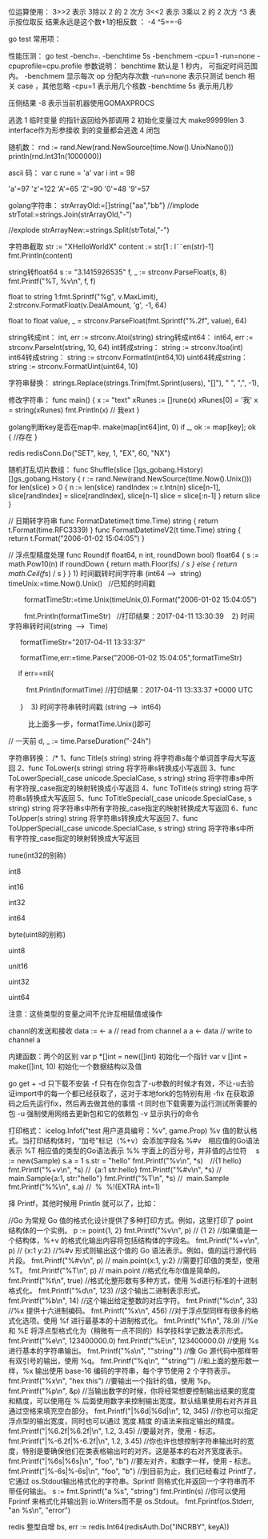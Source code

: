 位运算使用：
3>>2  表示 3除以 2 的 2 次方
3<<2  表示 3乘以 2 的 2 次方
^3 表示按位取反 结果永远是这个数+1的相反数 ： -4  ^5==-6


go test 常用项：

性能压测：
go test -bench=. -benchtime 5s -benchmem -cpu=1   -run=none -cpuprofile=cpu.profile
参数说明： benchtime 默认是 1 秒内， 可指定时间范围内。
-benchmem 显示每次 op 分配内存次数
-run=none 表示只测试 bench 相关 case ，其他忽略
-cpu=1 表示用几个核数
-benchtime 5s 表示用几秒

压侧结果 -8 表示当前机器使用GOMAXPROCS

逃逸
1  临时变量 的指针返回给外部调用
2  初始化变量过大 make99999len
3  interface作为形参接收 到的变量都会逃逸
4  闭包

随机数：
rnd := rand.New(rand.NewSource(time.Now().UnixNano()))
    println(rnd.Int31n(1000000))

ascii 码：
var c rune = 'a'
var i int = 98

'a'=97 'z'=122 'A'=65  'Z'=90 '0'=48 '9'=57


golang字符串：
strArrayOld:=[]string{"aa","bb"}
//implode
strTotal:=strings.Join(strArrayOld,"-")

//explode
strArrayNew:=strings.Split(strTotal,"-")

字符串截取
str := "XHelloWorldX"
content := str[1 : l˜˜en(str)-1]
fmt.Println(content)


string转float64
s := "3.1415926535"
f, _ := strconv.ParseFloat(s, 8)
fmt.Printf("%T, %v\n", f, f)

float to string
 1:fmt.Sprintf("%g", v.MaxLimit),
 2:strconv.FormatFloat(v.DealAmount, 'g', -1, 64)

float to float
value, _ = strconv.ParseFloat(fmt.Sprintf("%.2f", value), 64)

string转成int：
int, err := strconv.Atoi(string)
string转成int64：
int64, err := strconv.ParseInt(string, 10, 64)
int转成string：
string := strconv.Itoa(int)
int64转成string：
string := strconv.FormatInt(int64,10)
uint64转成string：
string := strconv.FormatUint(uint64, 10)


字符串替换：
strings.Replace(strings.Trim(fmt.Sprint(users), "[]"), " ", ",", -1),



修改字符串：
func main() {
    x := "text"
    xRunes := []rune(x)
    xRunes[0] = '我'
    x = string(xRunes)
    fmt.Println(x)  // 我ext
}

golang判断key是否在map中.  make(map[int64]int, 0)
if _, ok := map[key]; ok {
//存在
}

redis
redisConn.Do("SET", key, 1, "EX", 60, "NX")

随机打乱切片数组：
func Shuffle(slice []gs_gobang.History) []gs_gobang.History {
    r := rand.New(rand.NewSource(time.Now().Unix()))
    for len(slice) > 0 {
        n := len(slice)
        randIndex := r.Intn(n)
        slice[n-1], slice[randIndex] = slice[randIndex], slice[n-1]
        slice = slice[:n-1]
    }
    return slice
}

// 日期转字符串
func FormatDatetime(t time.Time) string {
    return t.Format(time.RFC3339)
}
func FormatDatetimeV2(t time.Time) string {
    return t.Format("2006-01-02 15:04:05")
}

// 浮点型精度处理
func Round(f float64, n int, roundDown bool) float64 {
    s := math.Pow10(n)
    if roundDown {
        return math.Floor(f*s) / s
    } else {
        return math.Ceil(f*s) / s
    }
}
1) 时间戳转时间字符串 (int64 —>  string)
        timeUnix:=time.Now().Unix()   //已知的时间戳

        formatTimeStr:=time.Unix(timeUnix,0).Format("2006-01-02 15:04:05")

        fmt.Println(formatTimeStr)   //打印结果：2017-04-11 13:30:39
   2) 时间字符串转时间(string  —>  Time)

      formatTimeStr=”2017-04-11 13:33:37”

      formatTime,err:=time.Parse("2006-01-02 15:04:05",formatTimeStr)

     if err==nil{

         fmt.Println(formatTime) //打印结果：2017-04-11 13:33:37 +0000 UTC

      }
   3) 时间字符串转时间戳 (string —>  int64)

          比上面多一步，formatTime.Unix()即可

// 一天前
    d, _ := time.ParseDuration("-24h")


字符串转换：
/*
1、func Title(s string) string
将字符串s每个单词首字母大写返回
2、func ToLower(s string) string
将字符串s转换成小写返回
3、func ToLowerSpecial(_case unicode.SpecialCase, s string) string
将字符串s中所有字符按_case指定的映射转换成小写返回
4、func ToTitle(s string) string
将字符串s转换成大写返回
5、func ToTitleSpecial(_case unicode.SpecialCase, s string) string
将字符串s中所有字符按_case指定的映射转换成大写返回
6、func ToUpper(s string) string
将字符串s转换成大写返回
7、func ToUpperSpecial(_case unicode.SpecialCase, s string) string
将字符串s中所有字符按_case指定的映射转换成大写返回



rune(int32的别称)

int8

int16

int32

int64

byte(uint8的别称)

uint8

unit16

uint32

uint64

注意：这些类型的变量之间不允许互相赋值或操作

channl的发送和接收
data := <- a // read from channel a
a <- data // write to channel a

内建函数：两个的区别
var p *[]int = new([]int)      初始化一个指针
var v []int = make([]int, 10)  初始化一个数据结构以及值


go get +
-d 只下载不安装
-f 只有在你包含了-u参数的时候才有效，不让-u去验证import中的每一个都已经获取了，这对于本地fork的包特别有用
-fix 在获取源码之后先运行fix，然后再去做其他的事情
-t 同时也下载需要为运行测试所需要的包
-u 强制使用网络去更新包和它的依赖包
-v 显示执行的命令


打印格式：
    icelog.Infof("test 用户道具编号：%v", game.Prop)
%v  值的默认格式。当打印结构体时，“加号”标记（%+v）会添加字段名
%#v　相应值的Go语法表示
%T  相应值的类型的Go语法表示
%%  字面上的百分号，并非值的占位符　
s := new(Sample)
    s.a = 1
    s.str = "hello"
    fmt.Printf("%v\n", *s)　//{1 hello}
    fmt.Printf("%+v\n", *s) //  {a:1 str:hello}
    fmt.Printf("%#v\n", *s) // main.Sample{a:1, str:"hello"}
    fmt.Printf("%T\n", *s)   //  main.Sample
    fmt.Printf("%%\n", s.a) //  %  %!(EXTRA int=1)


择 Printf，其他时候用 Println 就可以了，比如：

//Go 为常规 Go 值的格式化设计提供了多种打印方式。例如，这里打印了 point 结构体的一个实例。
p := point{1, 2}
fmt.Printf("%v\n", p) // {1 2}
//如果值是一个结构体，%+v 的格式化输出内容将包括结构体的字段名。
fmt.Printf("%+v\n", p) // {x:1 y:2}
//%#v 形式则输出这个值的 Go 语法表示。例如，值的运行源代码片段。
fmt.Printf("%#v\n", p) // main.point{x:1, y:2}
//需要打印值的类型，使用 %T。
fmt.Printf("%T\n", p) // main.point
//格式化布尔值是简单的。
fmt.Printf("%t\n", true)
//格式化整形数有多种方式，使用 %d进行标准的十进制格式化。
fmt.Printf("%d\n", 123)
//这个输出二进制表示形式。
fmt.Printf("%b\n", 14)
//这个输出给定整数的对应字符。
fmt.Printf("%c\n", 33)
//%x 提供十六进制编码。
fmt.Printf("%x\n", 456)
//对于浮点型同样有很多的格式化选项。使用 %f 进行最基本的十进制格式化。
fmt.Printf("%f\n", 78.9)
//%e 和 %E 将浮点型格式化为（稍微有一点不同的）科学技科学记数法表示形式。
fmt.Printf("%e\n", 123400000.0)
fmt.Printf("%E\n", 123400000.0)
//使用 %s 进行基本的字符串输出。
fmt.Printf("%s\n", "\"string\"")
//像 Go 源代码中那样带有双引号的输出，使用 %q。
fmt.Printf("%q\n", "\"string\"")
//和上面的整形数一样，%x 输出使用 base-16 编码的字符串，每个字节使用 2 个字符表示。
fmt.Printf("%x\n", "hex this")
//要输出一个指针的值，使用 %p。
fmt.Printf("%p\n", &p)
//当输出数字的时候，你将经常想要控制输出结果的宽度和精度，可以使用在 % 后面使用数字来控制输出宽度。默认结果使用右对齐并且通过空格来填充空白部分。
fmt.Printf("|%6d|%6d|\n", 12, 345)
//你也可以指定浮点型的输出宽度，同时也可以通过 宽度.精度 的语法来指定输出的精度。
fmt.Printf("|%6.2f|%6.2f|\n", 1.2, 3.45)
//要最对齐，使用 - 标志。
fmt.Printf("|%-6.2f|%-6.2f|\n", 1.2, 3.45)
//你也许也想控制字符串输出时的宽度，特别是要确保他们在类表格输出时的对齐。这是基本的右对齐宽度表示。
fmt.Printf("|%6s|%6s|\n", "foo", "b")
//要左对齐，和数字一样，使用 - 标志。
fmt.Printf("|%-6s|%-6s|\n", "foo", "b")
//到目前为止，我们已经看过 Printf了，它通过 os.Stdout输出格式化的字符串。Sprintf 则格式化并返回一个字符串而不带任何输出。
s := fmt.Sprintf("a %s", "string")
fmt.Println(s)
//你可以使用 Fprintf 来格式化并输出到 io.Writers而不是 os.Stdout。
fmt.Fprintf(os.Stderr, "an %s\n", "error")


redis 整型自增
  bs, err := redis.Int64(redisAuth.Do("INCRBY", keyA))


